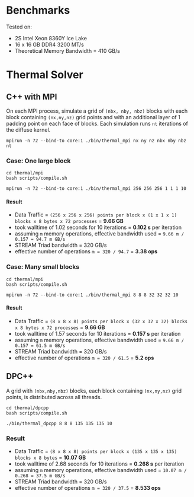 # Benchmarks

Tested on:

- 2S Intel Xeon 8360Y Ice Lake
- 16 x 16 GB DDR4 3200 MT/s
- Theoretical Memory Bandwidth = 410 GB/s

# Thermal Solver

## C++ with MPI

On each MPI process, simulate a grid of `(nbx, nby, nbz)` blocks
with each block containing `(nx,ny,nz)` grid points and with
an additional layer of 1 padding point on each face of blocks.
Each simulation runs `nt` iterations of the diffuse kernel.

```
mpirun -n 72 --bind-to core:1 ./bin/thermal_mpi nx ny nz nbx nby nbz nt
```

### Case: One large block

```
cd thermal/mpi
bash scripts/compile.sh

mpirun -n 72 --bind-to core:1 ./bin/thermal_mpi 256 256 256 1 1 1 10
```

#### Result

- Data Traffic = `(256 x 256 x 256) points per block x (1 x 1 x 1) blocks x 8 bytes x 72 processes` = **9.66 GB**
- took walltime of 1.02 seconds for 10 iterations = **0.102 s** per iteration
- assuming `m` memory operations, effective bandwidth used = `9.66 m / 0.157 = 94.7 m GB/s`
- STREAM Triad bandwidth = 320 GB/s
- effective number of operations `m = 320 / 94.7` = **3.38 ops**


### Case: Many small blocks

```
cd thermal/mpi
bash scripts/compile.sh

mpirun -n 72 --bind-to core:1 ./bin/thermal_mpi 8 8 8 32 32 32 10
```

#### Result

- Data Traffic = `(8 x 8 x 8) points per block x (32 x 32 x 32) blocks x 8 bytes x 72 processes` = **9.66 GB**
- took walltime of 1.57 seconds for 10 iterations = **0.157 s** per iteration
- assuming `m` memory operations, effective bandwidth used = `9.66 m / 0.157 = 61.5 m GB/s`
- STREAM Triad bandwidth = 320 GB/s
- effective number of operations `m = 320 / 61.5` = **5.2 ops**

## DPC++

A grid with `(nbx,nby,nbz)` blocks, each block containing
`(nx,ny,nz)` grid points, is distributed across all threads.

```
cd thermal/dpcpp
bash scripts/compile.sh

./bin/thermal_dpcpp 8 8 8 135 135 135 10
```

### Result

- Data Traffic = `(8 x 8 x 8) points per block x (135 x 135 x 135) blocks x 8 bytes` = **10.07 GB**
- took walltime of 2.68 seconds for 10 iterations = **0.268 s** per iteration
- assuming `m` memory operations, effective bandwidth used = `10.07 m / 0.268 = 37.5 m GB/s`
- STREAM Triad bandwidth = 320 GB/s
- effective number of operations `m = 320 / 37.5` = **8.533 ops**
